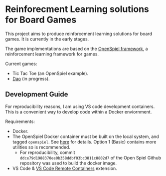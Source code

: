 # Reinforecment Learning solutions for Board Games

This project aims to produce reinforcement learning solutions for board games. It is currently in the early stages.

The game implementations are based on the [OpenSpiel framework](https://github.com/deepmind/open_spiel), a reinforcement learning framework for games.

Current games:

  * Tic Tac Toe (an OpenSpiel example).
  * [Dao](https://boardgamegeek.com/boardgame/948/dao) (in progress).

## Development Guide

For reproducibility reasons, I am using VS code development containers. This is a convenient way to develop code within a Docker enviornment.

Requirements:

  * Docker.
  * The OpenSpiel Docker container must be built on the local system, and tagged `openspiel`. See [here](https://github.com/deepmind/open_spiel/blob/master/docs/install.md) for details. Option 1 (Basic) contains more utilities so is recommended.
    + For reproducibility, commit `ddce79d1988370ee0b358ddbf03bc3811c8802d7` of the Open Spiel Github repository was used to build the docker image.
  * VS Code & [VS Code Remote Containers](https://code.visualstudio.com/docs/remote/containers) extension.
